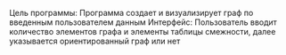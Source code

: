 Цель программы: Программа создает и визуализирует граф по введенным пользователем данным
Интерфейс: Пользователь вводит количество элементов графа и элементы таблицы смежности, далее указывается ориентированный граф или нет
